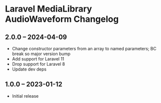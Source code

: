 # Laravel MediaLibrary AudioWaveform Changelog

## 2.0.0 – 2024-04-09
* Change constructor parameters from an array to named parameters; BC break so major version bump
* Add support for Laravel 11
* Drop support for Laravel 8
* Update dev deps

## 1.0.0 – 2023-01-12
* Initial release
